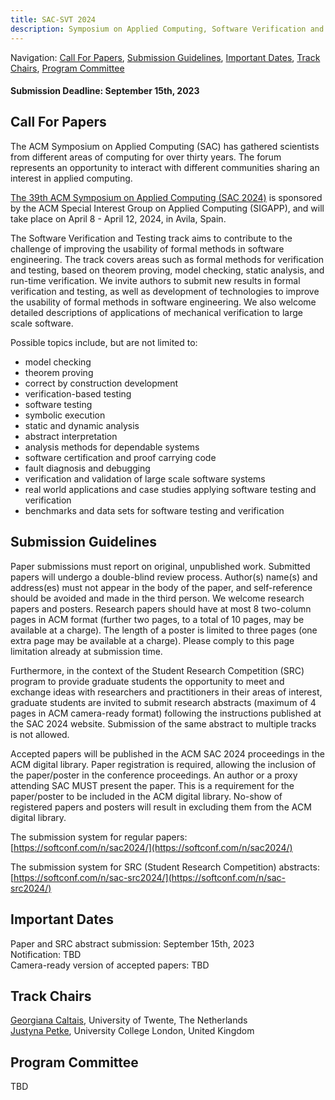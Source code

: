 ```yaml
---
title: SAC-SVT 2024
description: Symposium on Applied Computing, Software Verification and Testing Track, 2024
---
```

Navigation: [Call For Papers](#call-for-papers), [Submission Guidelines](#submission-guidelines), [Important Dates](#important-dates), [Track Chairs](#track-chairs), [Program Committee](#program-committee)

#### Submission Deadline: September 15th, 2023 ####

## Call For Papers

The ACM Symposium on Applied Computing (SAC) has gathered scientists from different areas of computing for over thirty years. 
The forum represents an opportunity to interact with different communities sharing an interest in applied computing.

[The 39th ACM Symposium on Applied Computing (SAC 2024)](https://www.sigapp.org/sac/sac2024/) is sponsored by the ACM Special Interest Group on Applied Computing (SIGAPP), and will take place on April 8 - April 12, 2024, in 
Avila, Spain.

The Software Verification and Testing track aims to contribute to the challenge of improving the usability of formal methods in software engineering. 
The track covers areas such as formal methods for verification and testing, based on theorem proving, model checking, static analysis, and run-time verification. 
We invite authors to submit new results in formal verification and testing, as well as development of technologies to improve the usability of formal methods in software engineering. 
We also welcome detailed descriptions of applications of mechanical verification to large scale software.

Possible topics include, but are not limited to:

- model checking
- theorem proving
- correct by construction development
- verification-based testing
- software testing
- symbolic execution
- static and dynamic analysis
- abstract interpretation
- analysis methods for dependable systems
- software certification and proof carrying code
- fault diagnosis and debugging
- verification and validation of large scale software systems
- real world applications and case studies applying software testing and verification
- benchmarks and data sets for software testing and verification

## Submission Guidelines
Paper submissions must report on original, unpublished work. 
Submitted papers will undergo a double-blind review process. 
Author(s) name(s) and address(es) must not appear in the body of the paper, and self-reference should be avoided and made in the third person. 
We welcome research papers and posters. 
Research papers should have at most 8 two-column pages in ACM format (further two pages, to a total of 10 pages, may be available at a charge). 
The length of a poster is limited to three pages (one extra page may be available at a charge). 
Please comply to this page limitation already at submission time.

Furthermore, in the context of the Student Research Competition (SRC) program to provide graduate students the opportunity to meet and exchange ideas with researchers and practitioners in their areas of interest, graduate students are invited to submit research abstracts (maximum of 4 pages in ACM camera-ready format) following the instructions published at the SAC 2024 website. 
Submission of the same abstract to multiple tracks is not allowed.

Accepted papers will be published in the ACM SAC 2024 proceedings in the ACM digital library. 
Paper registration is required, allowing the inclusion of the paper/poster in the conference proceedings. 
An author or a proxy attending SAC MUST present the paper. 
This is a requirement for the paper/poster to be included in the ACM digital library. 
No-show of registered papers and posters will result in excluding them from the ACM digital library.

The submission system for regular papers: [https://softconf.com/n/sac2024/](https://softconf.com/n/sac2024/)

The submission system for SRC (Student Research Competition) abstracts: [https://softconf.com/n/sac-src2024/](https://softconf.com/n/sac-src2024/)

## Important Dates
Paper and SRC abstract submission: September 15th, 2023<br>
Notification:  TBD <br>
Camera-ready version of accepted papers: TBD

## Track Chairs

[Georgiana Caltais](https://people.utwente.nl/g.g.c.caltais?tab=contact), University of Twente, The Netherlands<br>
[Justyna Petke](http://www0.cs.ucl.ac.uk/staff/J.Petke/index.html), University College London, United Kingdom

## Program Committee

TBD
